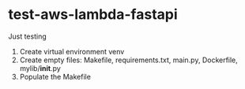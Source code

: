 # test-aws-lambda-fastapi
Just testing

1. Create virtual environment venv
2. Create empty files: Makefile, requirements.txt, main.py, Dockerfile, mylib/__init__.py
3. Populate the Makefile